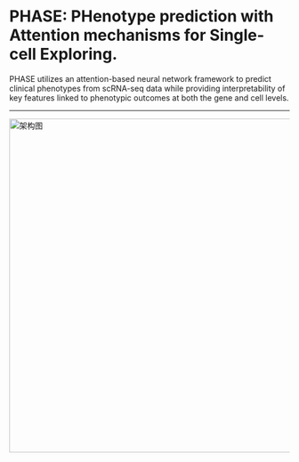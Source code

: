 # PHASE: PHenotype prediction with Attention mechanisms for Single-cell Exploring.

PHASE utilizes an attention-based neural network framework to predict clinical phenotypes from scRNA-seq data while providing interpretability of key features linked to phenotypic outcomes at both the gene and cell levels.

***

<img src="https://github.com/wuqinhua/PHASE/blob/main/Overview%20of%20PHASE.png" alt="架构图" width="600"/>


